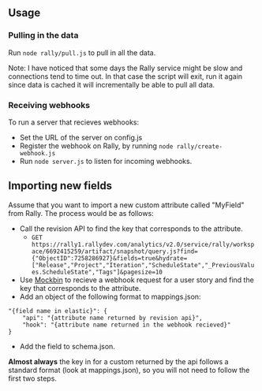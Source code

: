 ## Usage

### Pulling in the data
Run `node rally/pull.js` to pull in all the data.

Note: I have noticed that some days the Rally service might be slow and connections tend to time out.
In that case the script will exit, run it again since data is cached it will incrementally be able to pull all data.

### Receiving webhooks
To run a server that recieves webhooks:
* Set the URL of the server on config.js
* Register the webhook on Rally, by running `node rally/create-webhook.js`
* Run `node server.js` to listen for incoming webhooks.


## Importing new fields
Assume that you want to import a new custom attribute called "MyField" from Rally.
The process would be as follows:
* Call the revision API to find the key that corresponds to the attribute.
    - `GET https://rally1.rallydev.com/analytics/v2.0/service/rally/workspace/6692415259/artifact/snapshot/query.js?find={"ObjectID":7258286927}&fields=true&hydrate=["Release","Project","Iteration","ScheduleState","_PreviousValues.ScheduleState","Tags"]&pagesize=10`
* Use [Mockbin](http://mockbin.org/) to recieve a webhook request for a user story and find the key that corresponds to the attribute.
* Add an object of the following format to mappings.json:
```
"{field name in elastic}": {
    "api": "{attribute name returned by revision api}",
    "hook": "{attribute name returned in the webhook recieved}"
}
```
* Add the field to schema.json.

**Almost always** the key in for a custom returned by the api follows a standard format (look at mappings.json), so you will not need to follow the first two steps.